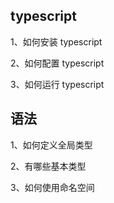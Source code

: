## typescript

1、如何安装 typescript

2、如何配置 typescript

3、如何运行 typescript

## 语法

1、如何定义全局类型

2、有哪些基本类型

3、如何使用命名空间
